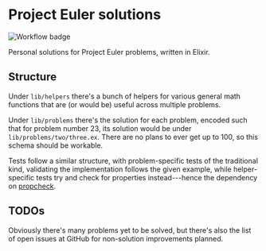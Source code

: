 # Project Euler solutions

![Workflow badge](https://github.com/disalazarg/euler/workflows/test-format-verify/badge.svg)


Personal solutions for Project Euler problems, written in Elixir.

## Structure

Under `lib/helpers` there's a bunch of helpers for various general math functions that are (or
would be) useful across multiple problems.

Under `lib/problems` there's the solution for each problem, encoded such that for problem number 23, its solution would be under `lib/problems/two/three.ex`. There are no plans to ever get up to 100, so this schema should be workable.

Tests follow a similar structure, with problem-specific tests of the traditional kind, validating the implementation follows the given example, while helper-specific tests try and check for properties instead---hence the dependency on [propcheck](https://github.com/alfert/propcheck).

## TODOs

Obviously there's many problems yet to be solved, but there's also the list of open issues at GitHub for non-solution improvements planned.
